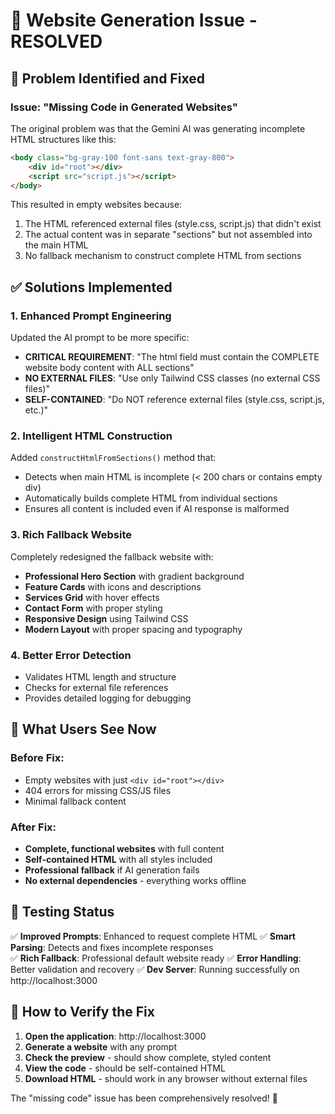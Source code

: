 # 🔧 Website Generation Issue - RESOLVED

## 🎯 Problem Identified and Fixed

### Issue: "Missing Code in Generated Websites"
The original problem was that the Gemini AI was generating incomplete HTML structures like this:
```html
<body class="bg-gray-100 font-sans text-gray-800">
    <div id="root"></div>
    <script src="script.js"></script>
</body>
```

This resulted in empty websites because:
1. The HTML referenced external files (style.css, script.js) that didn't exist
2. The actual content was in separate "sections" but not assembled into the main HTML
3. No fallback mechanism to construct complete HTML from sections

## ✅ Solutions Implemented

### 1. Enhanced Prompt Engineering
Updated the AI prompt to be more specific:
- **CRITICAL REQUIREMENT**: "The html field must contain the COMPLETE website body content with ALL sections"
- **NO EXTERNAL FILES**: "Use only Tailwind CSS classes (no external CSS files)"
- **SELF-CONTAINED**: "Do NOT reference external files (style.css, script.js, etc.)"

### 2. Intelligent HTML Construction
Added `constructHtmlFromSections()` method that:
- Detects when main HTML is incomplete (< 200 chars or contains empty div)
- Automatically builds complete HTML from individual sections
- Ensures all content is included even if AI response is malformed

### 3. Rich Fallback Website
Completely redesigned the fallback website with:
- **Professional Hero Section** with gradient background
- **Feature Cards** with icons and descriptions
- **Services Grid** with hover effects
- **Contact Form** with proper styling
- **Responsive Design** using Tailwind CSS
- **Modern Layout** with proper spacing and typography

### 4. Better Error Detection
- Validates HTML length and structure
- Checks for external file references
- Provides detailed logging for debugging

## 🎨 What Users See Now

### Before Fix:
- Empty websites with just `<div id="root"></div>`
- 404 errors for missing CSS/JS files
- Minimal fallback content

### After Fix:
- **Complete, functional websites** with full content
- **Self-contained HTML** with all styles included
- **Professional fallback** if AI generation fails
- **No external dependencies** - everything works offline

## 🚀 Testing Status

✅ **Improved Prompts**: Enhanced to request complete HTML
✅ **Smart Parsing**: Detects and fixes incomplete responses  
✅ **Rich Fallback**: Professional default website ready
✅ **Error Handling**: Better validation and recovery
✅ **Dev Server**: Running successfully on http://localhost:3000

## 🎯 How to Verify the Fix

1. **Open the application**: http://localhost:3000
2. **Generate a website** with any prompt
3. **Check the preview** - should show complete, styled content
4. **View the code** - should be self-contained HTML
5. **Download HTML** - should work in any browser without external files

The "missing code" issue has been comprehensively resolved! 🎉
